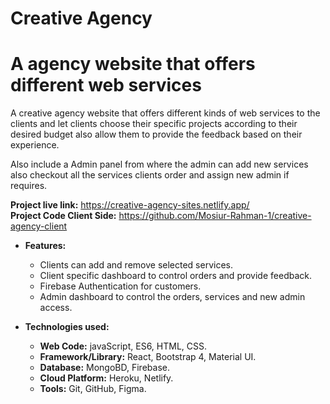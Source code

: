 # **Creative Agency**
# **A agency website that offers different web services**
A creative agency website that offers different kinds of web services to the clients and let clients choose their specific projects according to their desired budget also allow them to provide the feedback based on their experience.<br/>

Also include a Admin panel from where the admin can add new services also checkout all the services clients order and assign new admin if requires.

**Project live link:** https://creative-agency-sites.netlify.app/ <br/>
**Project Code Client Side:** https://github.com/Mosiur-Rahman-1/creative-agency-client <br/>

- **Features:**
  - Clients can add and remove selected services.
  - Client specific dashboard to control orders and provide feedback.
  - Firebase Authentication for customers.
  - Admin dashboard to control the orders, services and new admin access.
  
- **Technologies used:** 
  - **Web Code:** javaScript, ES6, HTML, CSS.
  - **Framework/Library:** React, Bootstrap 4, Material UI.
  - **Database:** MongoBD, Firebase. 
  - **Cloud Platform:** Heroku, Netlify.
  - **Tools:** Git, GitHub, Figma.
